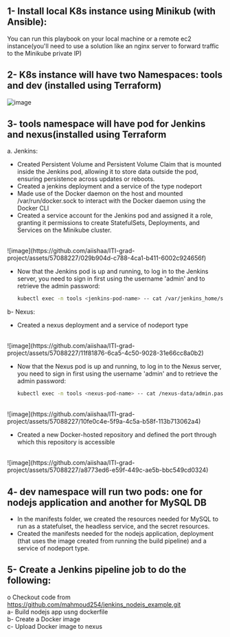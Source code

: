 ## 1- Install local K8s instance using Minikub (with Ansible):
You can run this playbook on your local machine or a remote ec2 instance(you'll need to use a solution like an nginx server to forward traffic to the Minikube private IP)

## 2- K8s instance will have two Namespaces: tools and dev (installed using Terraform)<br>
![image](https://github.com/aiishaa/ITI-grad-project/assets/57088227/f6d608c2-7cd5-46e9-9fc9-8bff93518927)

## 3- tools namespace will have pod for Jenkins and nexus(installed using Terraform
a. Jenkins:<br>
- Created Persistent Volume and Persistent Volume Claim that is mounted inside the Jenkins pod, allowing it to store data outside the pod, ensuring persistence across updates or reboots.
- Created a jenkins deployment and a service of the type nodeport 
- Made use of the Docker daemon on the host and mounted /var/run/docker.sock to interact with the Docker daemon using the Docker CLI
- Created a service account for the Jenkins pod and assigned it a role, granting it permissions to create StatefulSets, Deployments, and Services on the Minikube cluster.
<br>
![image](https://github.com/aiishaa/ITI-grad-project/assets/57088227/029b904d-c788-4ca1-b411-6002c924656f)
<br>

- Now that the Jenkins pod is up and running, to log in to the Jenkins server, you need to sign in first using the username 'admin' and to retrieve the admin password:
  ```bash
  kubectl exec -n tools <jenkins-pod-name> -- cat /var/jenkins_home/secrets/initialAdminPassword
  ```

b- Nexus:<br>
- Created a nexus deployment and a service of nodeport type

<br>
![image](https://github.com/aiishaa/ITI-grad-project/assets/57088227/11f81876-6ca5-4c50-9028-31e66cc8a0b2)
<br>

- Now that the Nexus pod is up and running, to log in to the Nexus server, you need to sign in first using the username 'admin' and to retrieve the admin password:
  ```bash
  kubectl exec -n tools <nexus-pod-name> -- cat /nexus-data/admin.password
  ```
<br>
![image](https://github.com/aiishaa/ITI-grad-project/assets/57088227/10fe0c4e-5f9a-4c5a-b58f-113b713062a4)
<br>

- Created a new Docker-hosted repository and defined the port through which this repository is accessible

<br>
![image](https://github.com/aiishaa/ITI-grad-project/assets/57088227/a8773ed6-e59f-449c-ae5b-bbc549cd0324)
<br>

## 4- dev namespace will run two pods: one for nodejs application and another for MySQL DB 
- In the manifests folder, we created the resources needed for MySQL to run as a statefulset, the headless service, and the secret resources.
- Created the manifests needed for the nodejs application, deployment (that uses the image created from running the build pipeline) and a service of nodeport type.

## 5- Create a Jenkins pipeline job to do the following:
o Checkout code from https://github.com/mahmoud254/jenkins_nodejs_example.git<br>
    a- Build nodejs app usng dockerfile<br>
    b- Create a Docker image<br>
    c- Upload Docker image to nexus<br>







